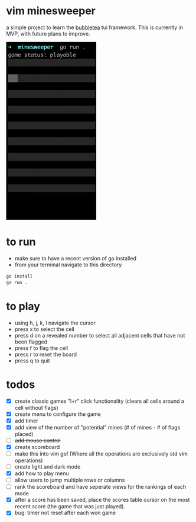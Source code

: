 # vim minesweeper

a simple project to learn the [bubbletea](https://github.com/charmbracelet/bubbletea) tui framework. This is currently in MVP, with future plans to improve.

![](./minesweeper.gif)

# to run
- make sure to have a recent version
of go installed
- from your terminal navigate to this directory  
```bash
go install
go run .
```

# to play
- using h, j, k, l navigate the cursor
- press x to select the cell
- press d on a revealed number to select all adjacent cells that have not been flagged
- press f to flag the cell
- press r to reset the board
- press q to quit

# todos
- [x] create classic games "l+r" click functionality (clears all cells around a cell without flags)
- [x] create menu to configure the game
- [x] add timer
- [x] add view of the number of "potential" mines (# of mines - # of flags placed)
- [ ] ~~add mouse control~~
- [x] create scoreboard
- [ ] make this into vim go! (Where all the operations are exclusively std vim operations)
- [ ] create light and dark mode
- [x] add how to play menu
- [ ] allow users to jump multiple rows or columns
- [ ] rank the scoreboard and have seperate views for the rankings of each mode
- [x] after a score has been saved, place the scores table cursor on the most recent score
      (the game that was just played).
- [x] bug: timer not reset after each won game